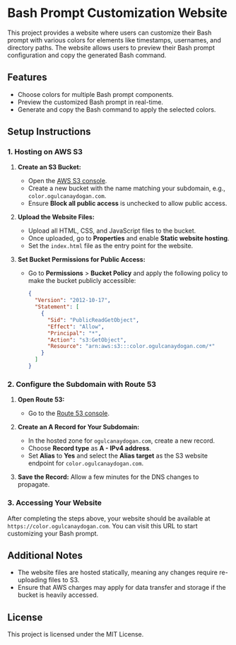 # Bash Prompt Customization Website

This project provides a website where users can customize their Bash prompt with various colors for elements like timestamps, usernames, and directory paths. The website allows users to preview their Bash prompt configuration and copy the generated Bash command.

## Features

- Choose colors for multiple Bash prompt components.
- Preview the customized Bash prompt in real-time.
- Generate and copy the Bash command to apply the selected colors.

## Setup Instructions

### 1. Hosting on AWS S3

1. **Create an S3 Bucket:**
   - Open the [AWS S3 console](https://s3.console.aws.amazon.com/s3/home).
   - Create a new bucket with the name matching your subdomain, e.g., `color.ogulcanaydogan.com`.
   - Ensure **Block all public access** is unchecked to allow public access.

2. **Upload the Website Files:**
   - Upload all HTML, CSS, and JavaScript files to the bucket.
   - Once uploaded, go to **Properties** and enable **Static website hosting**.
   - Set the `index.html` file as the entry point for the website.

3. **Set Bucket Permissions for Public Access:**
   - Go to **Permissions** > **Bucket Policy** and apply the following policy to make the bucket publicly accessible:
     ```json
     {
       "Version": "2012-10-17",
       "Statement": [
         {
           "Sid": "PublicReadGetObject",
           "Effect": "Allow",
           "Principal": "*",
           "Action": "s3:GetObject",
           "Resource": "arn:aws:s3:::color.ogulcanaydogan.com/*"
         }
       ]
     }
     ```

### 2. Configure the Subdomain with Route 53

1. **Open Route 53:**
   - Go to the [Route 53 console](https://console.aws.amazon.com/route53/).

2. **Create an A Record for Your Subdomain:**
   - In the hosted zone for `ogulcanaydogan.com`, create a new record.
   - Choose **Record type** as **A - IPv4 address**.
   - Set **Alias** to **Yes** and select the **Alias target** as the S3 website endpoint for `color.ogulcanaydogan.com`.

3. **Save the Record:** Allow a few minutes for the DNS changes to propagate.

### 3. Accessing Your Website

After completing the steps above, your website should be available at `https://color.ogulcanaydogan.com`. You can visit this URL to start customizing your Bash prompt.

## Additional Notes

- The website files are hosted statically, meaning any changes require re-uploading files to S3.
- Ensure that AWS charges may apply for data transfer and storage if the bucket is heavily accessed.

## License

This project is licensed under the MIT License.
